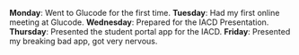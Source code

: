 **Monday**: Went to Glucode for the first time.
**Tuesday**: Had my first online meeting at Glucode.
**Wednesday**: Prepared for the IACD Presentation.
**Thursday**: Presented the student portal app for the IACD.
**Friday**: Presented my breaking bad app, got very nervous.